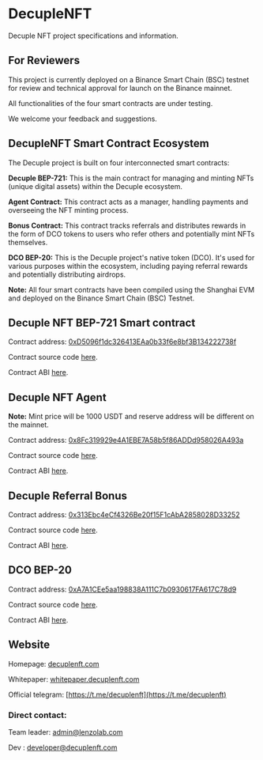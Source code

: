 # DecupleNFT
Decuple NFT project specifications and information.



## For Reviewers

This project is currently deployed on a Binance Smart Chain (BSC) testnet for review and technical approval for launch on the Binance mainnet.  


All functionalities of the four smart contracts are under testing.



We welcome your feedback and suggestions.




## DecupleNFT Smart Contract Ecosystem
The Decuple project is built on four interconnected smart contracts:

**Decuple BEP-721:** This is the main contract for managing and minting NFTs (unique digital assets) within the Decuple ecosystem.

**Agent Contract:** This contract acts as a manager, handling payments and overseeing the NFT minting process.

**Bonus Contract:** This contract tracks referrals and distributes rewards in the form of DCO tokens to users who refer others and potentially mint NFTs themselves.

**DCO BEP-20:** This is the Decuple project's native token (DCO). It's used for various purposes within the ecosystem, including paying referral rewards and potentially distributing airdrops.

**Note:** All four smart contracts have been compiled using the Shanghai EVM and deployed on the Binance Smart Chain (BSC) Testnet.



## Decuple NFT BEP-721 Smart contract 

Contract address: [0xD5096f1dc326413EAa0b33f6e8bf3B134222738f](https://testnet.bscscan.com/address/0xD5096f1dc326413EAa0b33f6e8bf3B134222738f)


Contract source code [here](https://github.com/developer-decuple/DecupleNFT/blob/main/Smart%20Contract%20Source%20Code/DecupleNFT.sol).


Contract ABI [here](https://github.com/developer-decuple/DecupleNFT/blob/main/ABI/NFT-ABI.txt).




## Decuple NFT Agent

**Note:** Mint price will be 1000 USDT and reserve address will be different on the mainnet. 

Contract address: [0x8Fc319929e4A1EBE7A58b5f86ADDd958026A493a](https://testnet.bscscan.com/address/0x8Fc319929e4A1EBE7A58b5f86ADDd958026A493a)


Contract source code [here](https://github.com/developer-decuple/DecupleNFT/blob/main/Smart%20Contract%20Source%20Code/DecupleAgent.sol).


Contract ABI [here](https://github.com/developer-decuple/DecupleNFT/blob/main/ABI/Agent-ABI.txt).





## Decuple Referral Bonus

Contract address: [0x313Ebc4eCf4326Be20f15F1cAbA2858028D33252](https://testnet.bscscan.com/address/0x313Ebc4eCf4326Be20f15F1cAbA2858028D33252)


Contract source code [here](https://github.com/developer-decuple/DecupleNFT/blob/main/Smart%20Contract%20Source%20Code/DecupleBonus.sol).


Contract ABI [here](https://github.com/developer-decuple/DecupleNFT/blob/main/ABI/Bonus-ABI.txt).






## DCO BEP-20

Contract address: [0xA7A1CEe5aa198838A111C7b0930617FA617C78d9](https://testnet.bscscan.com/address/0xA7A1CEe5aa198838A111C7b0930617FA617C78d9)


Contract source code [here](https://github.com/developer-decuple/DecupleNFT/blob/main/Smart%20Contract%20Source%20Code/DCO.sol).


Contract ABI [here](https://github.com/developer-decuple/DecupleNFT/blob/main/ABI/DCO-ABI.txt).





## Website

Homepage: [decuplenft.com](https://www.decuplenft.com)

Whitepaper: [whitepaper.decuplenft.com](https://whitepaper.decuplenft.com)

Official telegram: [https://t.me/decuplenft](https://t.me/decuplenft)


### Direct contact:

Team leader: [admin@lenzolab.com](mailto:admin@lenzolab.com)

Dev : [developer@decuplenft.com](mailto:developer@decuplenft.com)


